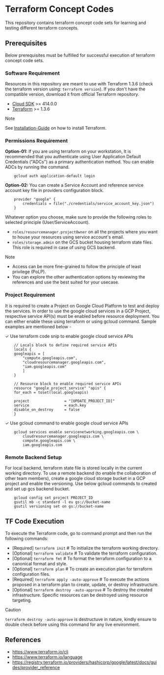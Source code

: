 # Terraform Concept Codes
This repository contains terraform concept code sets for learning and testing different terraform concepts.

## Prerequisites
Below prerequisites must be fulfilled for successful execution of terraform concept code sets.

### Software Requirement
Resources in this repository are meant to use with Terraform 1.3.6 (check the terraform version using: `terraform version`). If you don't have the compatible version, download it from official Terraform repository.

-   [Cloud SDK](https://cloud.google.com/sdk/install) >= 414.0.0
-   [Terraform](https://www.terraform.io/downloads.html) >= 1.3.6

> [!Note] 
> See [Installation-Guide](https://gist.github.com/anupam-sy/7458df6506e8e3cfb28c0ff56fab546a) on how to install Terraform.

### Permissions Requirement
**Option-01:** If you are using terraform on your workstation, It is recommended that you authenticate using User Application Default Credentials ("ADCs") as a primary authentication method. You can enable ADCs by running the command.

```
    gcloud auth application-default login
```

**Option-02:** You can create a Service Account and reference service account key file in providers configuration block.

```
    provider "google" {
        credentials = file("./credentials/service_account_key.json")
    }
```

Whatever option you choose, make sure to provide the following roles to selected principle (User/ServiceAccount).
- `roles/resourcemanager.projectOwner` on all the projects where you want to house your resources using service account's email.
- `roles/storage.admin` on the GCS bucket housing terraform state files. This role is required in case of using GCS backend.

> [!Note] 
> - Access can be more fine-grained to follow the principle of least privilege (PoLP).
> - You can explore the other authentication options by reviewing the references and use the best suited for your usecase.

### Project Requirement
It is required to create a Project on Google Cloud Platform to test and deploy the services. In order to use the google cloud services in a GCP Project, respective service API(s) must be enabled before resource deployment. You can either enable these using terraform or using gcloud command. Sample examples are mentioned below -

✓ Use terraform code snip to enable google cloud service APIs
```
    // Locals block to define required service APIs
    locals {
    googleapis = [
        "compute.googleapis.com",
        "cloudresourcemanager.googleapis.com",
        "iam.googleapis.com"
        ]
    }

    // Resource block to enable required service APIs
    resource "google_project_service" "apis" {
    for_each = toset(local.googleapis)

    project                = "[UPDATE_PROJECT_ID]"
    service                = each.key
    disable_on_destroy     = false
    }
```

✓ Use gcloud command to enable google cloud service APIs
```
	gcloud services enable servicenetworking.googleapis.com \
	    cloudresourcemanager.googleapis.com \
	    compute.googleapis.com \
	    iam.googleapis.com
```

### Remote Backend Setup
For local backend, terraform state file is stored locally in the current working directory. To use a remote backend (to enable the collaboration of other team members), create a google cloud storage bucket in a GCP project and enable the versioning. Use below gcloud commands to created and set up gcs backend bucket.

```
    gcloud config set project PROJECT_ID
    gsutil mb -c standard -l eu gs://bucket-name
    gsutil versioning set on gs://bucket-name
```

## TF Code Execution
To execute the Terraform code, go to command prompt and then run the following commands:

-   [Required] `terraform init` # To initialize the terraform working directory.
-   [Optional] `terraform validate` # To validate the terraform configuration.
-   [Optional] `terraform fmt` # To format the terraform configuration to a canonical format and style.
-   [Optional] `terraform plan` # To create an execution plan for terraform configuration files.
-   [Required] `terraform apply -auto-approve` # To execute the actions proposed in a terraform plan to create, update, or destroy infrastructure.
-   [Optional] `terraform destroy -auto-approve` # To destroy the created infrastructure. Specific resources can be destroyed using resource targeting.

> [!CAUTION]
> `terraform destroy -auto-approve` is destructuve in nature, kindly ensure to double check before using this command for any live environment.

## References
- https://www.terraform.io/cli
- https://www.terraform.io/language
- https://registry.terraform.io/providers/hashicorp/google/latest/docs/guides/provider_reference
